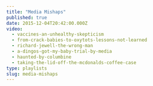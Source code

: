 ```yaml
---
title: "Media Mishaps"
published: true
date: 2015-12-04T20:42:00.000Z
video:
  - vaccines-an-unhealthy-skepticism
  - from-crack-babies-to-oxytots-lessons-not-learned
  - richard-jewell-the-wrong-man
  - a-dingos-got-my-baby-trial-by-media
  - haunted-by-columbine
  - taking-the-lid-off-the-mcdonalds-coffee-case
type: playlists
slug: media-mishaps
---
```


